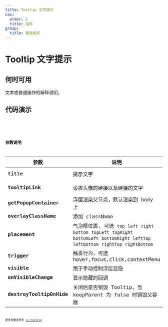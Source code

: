 ```yaml
---
title: Tooltip 文字提示
nav:
  order: 2
  title: 组件
group:
  title: 基础组件
---
```


# Tooltip 文字提示

## 何时可用

文本或普通操作的解释说明。

## 代码演示

<code src='./demo/base.tsx' title='位置' desc='位置有12个方向' >
<code src='./demo/maxLength.tsx' title='多行' desc='最大宽度为500px，超出换行。'  >
<code src='./demo/link.tsx' title='链接' desc='支持设置提示尾部链接，其中name字段可缺省。缺省name字段将直接显示链接，缺省link链接不显示。'  >

## 参数说明

| 参数                     | 说明                                                                                                                                           | 类型                                   | 默认值                |
| ------------------------ | ---------------------------------------------------------------------------------------------------------------------------------------------- | -------------------------------------- | --------------------- |
| **title**                | 提示文字                                                                                                                                       | string \| ReactNode \| () => ReactNode |                       |
| **tooltipLink**          | 设置头像的链接以及链接的文字                                                                                                                   | { name?: string, link: string }        |                       |
| **getPopupContainer**    | 浮层渲染父节点，默认渲染到 body 上                                                                                                             | function(triggerNode)                  | `() => document.body` |
| **overlayClassName**     | 添加 className                                                                                                                                 | string                                 | `''`                  |
| **placement**            | 气泡框位置, 可选 `top` `left` `right` `bottom` `topLeft` `topRight` `bottomLeft` `bottomRight` `leftTop` `leftBottom` `rightTop` `rightBottom` | string                                 | `'top'`               |
| **trigger**              | 触发行为，可选 hover,focus,click,contextMenu                                                                                                   | string\|string[]                       | `hover`               |
| **visible**              | 用于手动控制浮层显隐                                                                                                                           | boolean                                | `false`               |
| **onVisibleChange**      | 显示隐藏的回调                                                                                                                                 | (visible) => void                      |                       |
| **destroyTooltipOnHide** | 关闭后是否销毁 Tooltip，当 keepParent 为 false 时销毁父容器                                                                                    | boolean\|{ keepParent?: boolean }      | `false`               |

更多参数请参考 [rc-tooltip](https://github.com/react-component/tooltip)
